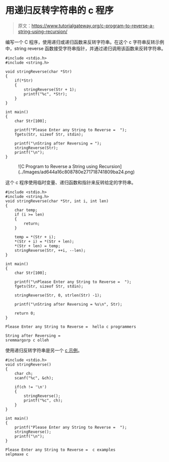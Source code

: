 # 用递归反转字符串的 c 程序

> 原文：<https://www.tutorialgateway.org/c-program-to-reverse-a-string-using-recursion/>

编写一个 C 程序，使用递归或递归函数来反转字符串。在这个 c 字符串反转示例中，string reverse 函数接受字符串指针，并通过递归调用该函数来反转字符串。

```
#include <stdio.h>
#include <string.h>

void stringReverse(char *Str)
{	
	if(*Str)
	{
		stringReverse(Str + 1);
		printf("%c", *Str);
	}
}

int main()
{
  	char Str[100];

  	printf("Please Enter any String to Reverse =  ");
  	fgets(Str, sizeof Str, stdin);

  	printf("\nString after Reversing = ");
	stringReverse(Str);
	printf("\n");
}

```

<figure class="wp-block-image size-full">![C Program to Reverse a String using Recursion](../Images/ad644a16c808780e271718741809ba24.png)</figure>

这个 c 程序使用临时变量、递归函数和指针来反转给定的字符串。

```
#include <stdio.h>
#include <string.h>
void stringReverse(char *Str, int i, int len)
{
	char temp;	
  	if (i >= len)
  	{
		return;
  	}

	temp = *(Str + i);
	*(Str + i) = *(Str + len);
	*(Str + len) = temp;
  	stringReverse(Str, ++i, --len);
}

int main()
{
  	char Str[100];

  	printf("\nPlease Enter any String to Reverse =  ");
  	fgets(Str, sizeof Str, stdin);

  	stringReverse(Str, 0, strlen(Str) -1);

  	printf("\nString after Reversing = %s\n", Str);

  	return 0;
}

```

```
Please Enter any String to Reverse =  hello c programmers

String after Reversing = 
sremmargorp c olleh
```

使用递归反转字符串是另一个 [c 示例](https://www.tutorialgateway.org/c-programming-examples/)。

```
#include <stdio.h>
void stringReverse()
{	
	char ch;
	scanf("%c", &ch);

	if(ch != '\n')
	{
		stringReverse();
		printf("%c", ch);
	}
}

int main()
{ 
  	printf("Please Enter any String to Reverse =  ");
  	stringReverse();
	printf("\n");
}
```

```
Please Enter any String to Reverse =  c examples
selpmaxe c
```